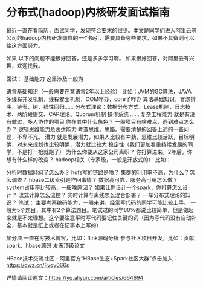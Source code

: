 # 分布式(hadoop)内核研发面试指南

最近一直在看简历，面试同学，发现符合要求的很少。本文是同学们进入阿里云等公司的hadoop内核研发岗位的一个指引，需要具备哪些要求，如果不具备则可以往这方面努力。

如果 以下的问题不能很好回答，还是多多学习啊。 如果很好回答，对阿里云有兴趣，欢迎找我。

面试：
基础能力
这里涉及一般为

语言基础知识（一般需要在某语言2年以上经验）
比如：JVM的GC算法，JAVA多线程并发机制，线程安全机制，OOM咋办，core了咋办
算法基础知识，冒泡排序、链表、树、线性回归……
分布式理论：数据分布方式、Lease机制、日志技术、两阶段提交、CAP理论、Quorum机制
操作系统
……
复杂工程能力
就是有没有做过，多人协作的项目
你在其中什么角色？ 一般项目有啥难点，遇到难点怎么办？
逻辑思维能力及表达能力
考查思维，思路。需要清楚的回答上述的一些问题，不卑不亢。
潜力
就是发展潜力，如果人比较有冲劲，思维比较活跃，目标明确，对未来规划也比较明确，潜力就比较大
稳定性（我们更加看重持续发展的同学，不是打一枪就跑了）
为什么你要从这家公司离职？
你打算进来，2年后，你想有什么样的改变？
hadoop相关（专家级，一般是开放式的）
比如：

分析时数据倾斜了怎么办？
hdfs写的链路是啥？
集群的利用率不高，为什么？怎么调查？
hbase二级索引是咋回事情？
数据高可靠，服务高可用怎么做？
system占用率比较高，一般啥原因？
如果让你设计一个spark，你打算怎么设计？
流式计算怎么流控？
实时计算与离线怎么混合部署？
一车分布式理论的知识？
笔试：
主要考察编码能力，一般来讲，经常写代码的同学可能比较上手。
一般为5个题目，其中有2个算法题目。笔试过的同学80%都说比较简单，但是做起来就是不太理想。这个要注意平时写代码要记住关键的词（因为写代码没有自动补全，基本就是纸上或者在记事本上写的）

加分项
一直在写技术博客，比如：flink源码分析
参与社区项目开发，比如：贡献spark、hbase源码
发表顶级论文

HBase技术交流社区 - 阿里官方“HBase生态+Spark社区大群”点击加入：https://dwz.cn/Fvqv066s

详情请阅读原文：https://yq.aliyun.com/articles/664694

